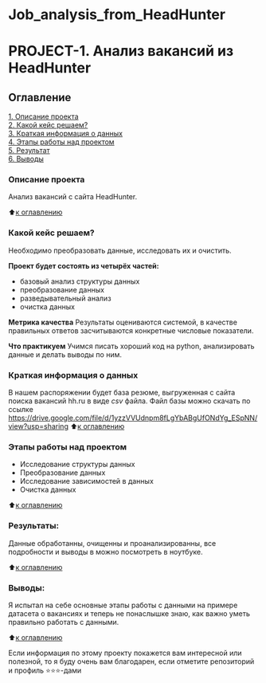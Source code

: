 # Job_analysis_from_HeadHunter
# PROJECT-1. Анализ вакансий из HeadHunter
## Оглавление
[1. Описание проекта](.README.md#Описание-проекта)<br/>
[2. Какой кейс решаем?](.README.md#Какой-кейс-решаем)<br/>
[3. Краткая информация о данных](.README.md#Краткая-информация-о-данных)<br/>
[4. Этапы работы над проектом](.README.md#Этапы-работы-над-проектом)<br/>
[5. Результат](.README.md#Результат)<br/>
[6. Выводы](.README.md#Выводы)<br/>

### Описание проекта
Анализ вакансий с сайта HeadHunter.

:arrow_up:[к оглавлению](_)


### Какой кейс решаем?
Необходимо преобразовать данные, исследовать их и очистить.

**Проект будет состоять из четырёх частей:**
- базовый анализ структуры данных
- преобразование данных
- разведывательный анализ
- очистка данных

**Метрика качества**
Результаты оцениваются системой, в качестве правильных ответов засчитываются конкретные числовые показатели.

**Что практикуем**
Учимся писать хороший код на python, анализировать данные и делать выводы по ним.


### Краткая информация о данных
В нашем распоряжении будет база резюме, выгруженная с сайта поиска вакансий hh.ru в виде _csv_ файла.
Файл базы можно скачать по ссылке https://drive.google.com/file/d/1yzzVVUdnpm8fLgYbABgUfONdYg_ESpNN/view?usp=sharing
:arrow_up:[к оглавлению](.README.md#Оглавление)


### Этапы работы над проектом
- Исследование структуры данных
- Преобразование данных
- Исследование зависимостей в данных
- Очистка данных

:arrow_up:[к оглавлению](.README.md#Оглавление)


### Результаты:
Данные обработанны, очищенны и проанализированны, все подробности и выводы в можно посмотреть в ноутбуке.

:arrow_up:[к оглавлению](.README.md#Оглавление)


### Выводы:
Я испытал на себе основные этапы работы с данными на примере датасета о вакансиях и теперь не понаслышке знаю, как важно уметь правильно работать с данными.

:arrow_up:[к оглавлению](.README.md#Оглавление)


Если информация по этому проекту покажется вам интересной или полезной, то я буду очень вам благодарен, если отметите репозиторий и профиль ⭐️⭐️⭐️-дами

